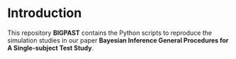 # Introduction

This repository **BIGPAST** contains the Python scripts to reproduce the simulation studies in our paper **Bayesian Inference General Procedures for A Single-subject Test Study**.
